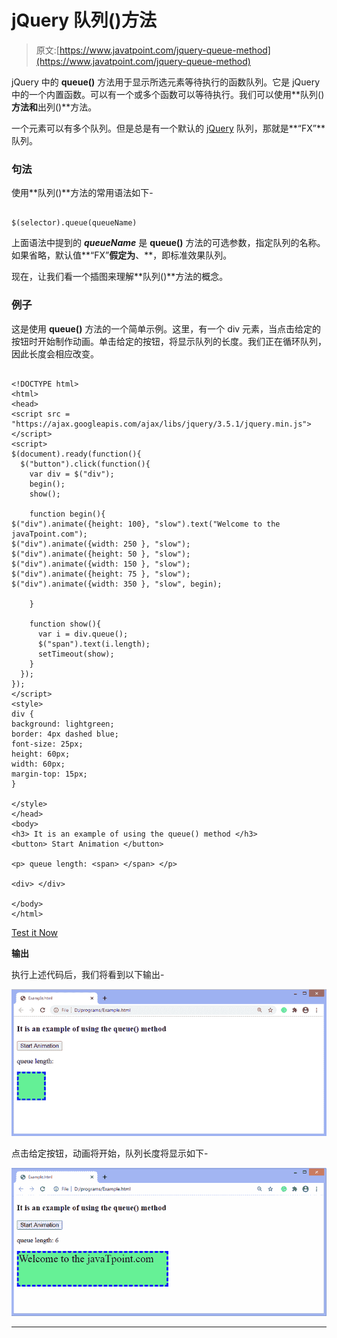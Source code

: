 # jQuery 队列()方法

> 原文:[https://www.javatpoint.com/jquery-queue-method](https://www.javatpoint.com/jquery-queue-method)

jQuery 中的 **queue()** 方法用于显示所选元素等待执行的函数队列。它是 jQuery 中的一个内置函数。可以有一个或多个函数可以等待执行。我们可以使用**队列()**方法和**出列()**方法。

一个元素可以有多个队列。但是总是有一个默认的 [jQuery](https://www.javatpoint.com/jquery-tutorial) 队列，那就是**“FX”**队列。

### 句法

使用**队列()**方法的常用语法如下-

```

$(selector).queue(queueName)

```

上面语法中提到的 ***queueName*** 是 **queue()** 方法的可选参数，指定队列的名称。如果省略，默认值**“FX”**假定为**、**，即标准效果队列。

现在，让我们看一个插图来理解**队列()**方法的概念。

### 例子

这是使用 **queue()** 方法的一个简单示例。这里，有一个 div 元素，当点击给定的按钮时开始制作动画。单击给定的按钮，将显示队列的长度。我们正在循环队列，因此长度会相应改变。

```

<!DOCTYPE html>
<html>
<head>
<script src = "https://ajax.googleapis.com/ajax/libs/jquery/3.5.1/jquery.min.js"></script>
<script>
$(document).ready(function(){
  $("button").click(function(){
    var div = $("div");
    begin();
    show();

    function begin(){
$("div").animate({height: 100}, "slow").text("Welcome to the javaTpoint.com");
$("div").animate({width: 250 }, "slow");
$("div").animate({height: 50 }, "slow");
$("div").animate({width: 150 }, "slow");
$("div").animate({height: 75 }, "slow");
$("div").animate({width: 350 }, "slow", begin);

    }

    function show(){
      var i = div.queue();
      $("span").text(i.length);   
      setTimeout(show);
    }
  });
});
</script>
<style>
div {
background: lightgreen;
border: 4px dashed blue;
font-size: 25px;
height: 60px;
width: 60px;
margin-top: 15px;
}

</style>
</head>
<body>
<h3> It is an example of using the queue() method </h3>  
<button> Start Animation </button>

<p> queue length: <span> </span> </p>

<div> </div>

</body>
</html>

```

[Test it Now](https://www.javatpoint.com/oprweb/test.jsp?filename=jquery-queue-method1)

**输出**

执行上述代码后，我们将看到以下输出-

![jQuery queue() method](img/cd622e81c777ad1d4d63c3a9badd24be.png)

点击给定按钮，动画将开始，队列长度将显示如下-

![jQuery queue() method](img/bf00b47da4e0039efa0dafc8bd38a845.png)

* * *